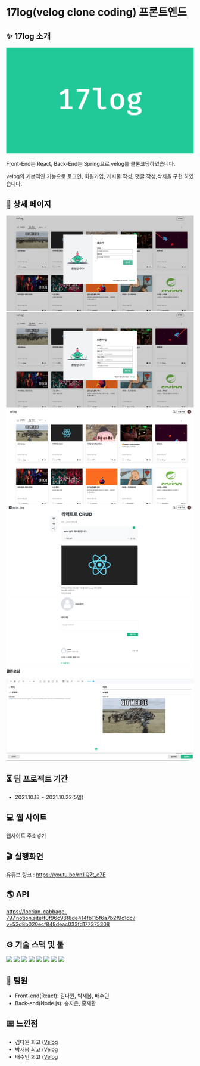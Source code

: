 # 17log(velog clone coding) 프론트엔드

## ✨ 17log 소개

![image](/public/img/thumbnail.png)

Front-End는 React, Back-End는 Spring으로 velog를 클론코딩하였습니다.

velog의 기본적인 기능으로 로그인, 회원가입, 게시물 작성, 댓글 작성,삭제을 구현 하였습니다.


## 📰 상세 페이지

![image](/public/img/1.png)
![image](/public/img/2.png)
![image](/public/img/3.png)
![image](/public/img/4.png)
![image](/public/img/5.png)
![image](/public/img/6.png)


## ⏳ 팀 프로젝트 기간

- 2021.10.18 ~ 2021.10.22(5일)


## 💻 웹 사이트

웹사이트 주소넣기


## 🎬 실행화면

유튜브 링크 : https://youtu.be/rn1iQ7t_e7E


## 🌎 API
https://locrian-cabbage-797.notion.site/f0f96c98f8de414fb115f6a7b2f9c1dc?v=53d8b020ecf848deac033fd177375308


## ⚙️ 기술 스택 및 툴
<img src="https://img.shields.io/badge/Yarn-1.22.15-2C8EBB?style=flat-square&logo=Yarn&logoColor=white"/> 
<img src="https://img.shields.io/badge/React-17.0.2-61DAFB?style=flat-square&logo=React&logoColor=white"/> 
<img src="https://img.shields.io/badge/React Router-5.3.0-CA4245?style=flat-square&logo=React Router&logoColor=white"/> 
<img src="https://img.shields.io/badge/Redux-4.1.1-764ABC?style=flat-square&logo=Redux&logoColor=white"/> 
<img src="https://img.shields.io/badge/Axios-0.23.0-764ABC?style=flat-square&logo=Axios&logoColor=white"/>
<img src="https://img.shields.io/badge/MySQL-8.0-4479A1?style=flat-square&logo=MySQL&logoColor=white"/> 
<img src="https://img.shields.io/badge/Spring Boot-2.5.5-339933?style=flat-square&logo=Spring Boot&logoColor=white"/> 
<img src="https://img.shields.io/badge/Gradle-7.0.2-000000?style=flat-square&logo=Gradle&logoColor=white"/>


## 🙋 팀원

- Front-end(React): 김다원, 박새봄, 배수인
- Back-end(Node.js): 송지은, 홍재환


## ⌨️ 느낀점

- 김다원 회고 ([Velog](주소)
- 박새봄 회고 ([Velog](주소)
- 배수인 회고 ([Velog](주소)

